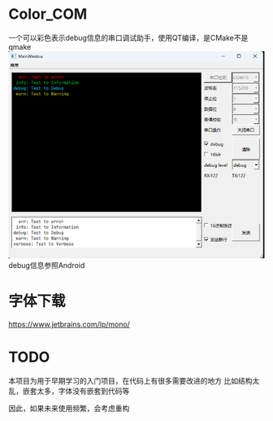 # Color_COM
一个可以彩色表示debug信息的串口调试助手，使用QT编译，是CMake不是qmake
![img.png](img/show.png)
debug信息参照Android

# 字体下载
https://www.jetbrains.com/lp/mono/

# TODO
本项目为用于早期学习的入门项目，在代码上有很多需要改进的地方
比如结构太乱，嵌套太多，字体没有嵌套到代码等

因此，如果未来使用频繁，会考虑重构